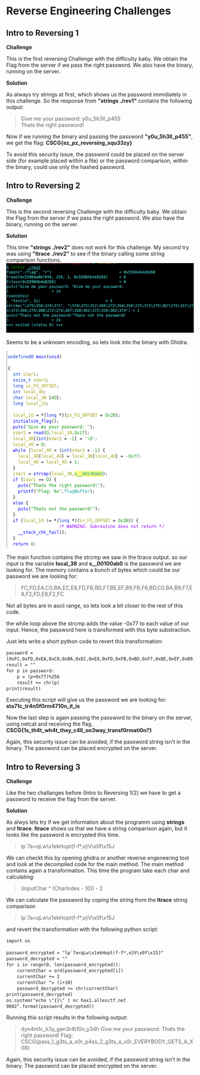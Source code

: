 
# Reverse Engineering Challenges

## Intro to Reversing 1 

**Challenge**

This is the first reversing Challenge with the difficulty baby. We obtain the Flag from the server if we pass the right password. We also have the binary, running on the server.

**Solution**

As always try strings at first, which shows us the password immidiately in this challenge.
So the response from **"strings ./rev1"** contains the following output:
> Give me your password: 
y0u_5h3ll_p455    
Thats the right password!

Now if we running the binary and passing the password **"y0u_5h3ll_p455"**, we get the flag:
**CSCG{ez_pz_reversing_squ33zy}**

To avoid this security issue, the password could be placed on the server side (for example placed within a file) or the password comparison, within the binary, could use only the hashed password.


## Intro to Reversing 2

**Challenge**

This is the second reversing Challenge with the difficulty baby. We obtain the Flag from the server if we pass the right password. We also have the binary, running on the server.

**Solution**

This time **"strings ./rev2"** does not work for this challenge.
My second try was using **"ltrace ./rev2"** to see if the binary calling some string comparison functions. 
![](writeupfiles/ltraceRev2.png)

Seems to be a unknown encoding, so lets look into the binary with Ghidra.

![](writeupfiles/rev2Ghidra.png)

The main function contains the strcmp we saw in the ltrace output.
so our input is the variable **local_38** and **s__00100ab0** is the password we are looking for.
The memory contains a bunch of bytes which could be our password we are looking for: 
> FC,FD,EA,C0,BA,EC,E8,FD,FB,BD,F7,BE,EF,B9,FB,F6,BD,C0,BA,B9,F7,E8,F2,FD,E8,F2,FC

Not all bytes are in ascii range, so lets look a bit closer to the rest of this code.

the while loop above the strcmp adds the value -0x77 to each value of our input.
Hence, the password here is transformed with this byte substraction.

Just lets write a short python code to revert this transformation:

```
password = [0xFC,0xFD,0xEA,0xC0,0xBA,0xEC,0xE8,0xFD,0xFB,0xBD,0xF7,0xBE,0xEF,0xB9,0xFB,0xF6,0xBD,0xC0,0xBA,0xB9,0xF7,0xE8,0xF2,0xFD,0xE8,0xF2,0xFC]
result = ""
for p in password:
    p = (p+0x77)%256
    result += chr(p)
print(result)
```


Executing this script will give us the password we are looking for:
**sta71c_tr4n5f0rm4710n_it_is**

Now the last step is again passing the password to the binary on the server, using netcat and receiving the flag.
**CSCG{1s_th4t_wh4t_they_c4ll_on3way_transf0rmati0n?}**

Again, this security issue can be avoided, if the password string isn't in the binary. The password can be placed encrypted on the server.


## Intro to Reversing 3

**Challenge**

Like the two challanges before (Intro to  Reversing 1/2) we have to get a password to receive the flag from the server.

**Solution**

As alwys lets try if we get information about the programm using **strings** and **ltrace**.
**ltrace** shows us that we have a string comparison again, but it looks like the password is encrypted this time.

> lp`7a<qLw\x1ekHopt(f-f*,o}V\x0f\x15J

We can checkt this by opening ghidra or another reverse engeneering tool and look at the decompiled code for the main method.
The main method contains again a transformation. This time the program take each char and calculating:
> (inputChar ^ (CharIndex - 10)) - 2

We can calculate the password by coping the string from the **ltrace** string comparison 

> lp`7a<qLw\x1ekHopt(f-f*,o}V\x0f\x15J

and revert the transformation with the following python script:

```
import os

password_encrypted = "lp`7a<qLw\x1ekHopt(f-f*,o}V\x0f\x15J"
password_decrypted = ""
for i in range(0, len(password_encrypted)):
    currentChar = ord(password_encrypted[i])
    currentChar += 2
    currentChar ^= (i+10)
    password_decrypted += chr(currentChar)
print(password_decrypted)
os.system("echo \"{}\" | nc hax1.allesctf.net 9602".format(password_decrypted))
```

Running this script results in the following output:

> dyn4m1c_k3y_gen3r4t10n_y34h
Give me your password: 
Thats the right password!
Flag: CSCG{pass_1_g3ts_a_x0r_p4ss_2_g3ts_a_x0r_EVERYBODY_GETS_A_X0R}


Again, this security issue can be avoided, if the password string isn't in the binary. The password can be placed encrypted on the server.


